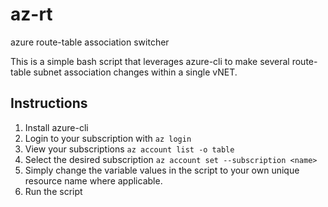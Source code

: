 # az-rt
azure route-table association switcher

This is a simple bash script that leverages azure-cli to make several route-table subnet association changes within a single vNET. 


## Instructions 
  1. Install azure-cli
  2. Login to your subscription with `az login`
  3. View your subscriptions `az account list -o table`
  4. Select the desired subscription `az account set --subscription <name>`
  5. Simply change the variable values in the script to your own unique resource name where applicable.
  6. Run the script

